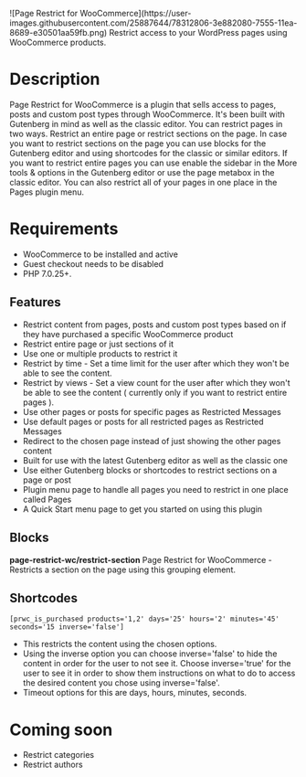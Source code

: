 <p align="center">
  <a href="https://wordpress.org/plugins/page-restrict-for-woocommerce">
  
  </a>
</p>
![Page Restrict for WooCommerce](https://user-images.githubusercontent.com/25887644/78312806-3e882080-7555-11ea-8689-e30501aa59fb.png)
Restrict access to your WordPress pages using WooCommerce products.

# Description
Page Restrict for WooCommerce is a plugin that sells access to pages, posts and custom post types through WooCommerce. It's been built with Gutenberg in mind as well as the classic editor. You can restrict pages in two ways. Restrict an entire page or restrict sections on the page. In case you want to restrict sections on the page you can use blocks for the Gutenberg editor and using shortcodes for the classic or similar editors. If you want to restrict entire pages you can use enable the sidebar in the More tools & options in the Gutenberg editor or use the page metabox in the classic editor. You can also restrict all of your pages in one place in the Pages plugin menu.

# Requirements
* WooCommerce to be installed and active
* Guest checkout needs to be disabled
* PHP 7.0.25+.

## Features
* Restrict content from pages, posts and custom post types based on if they have purchased a specific WooCommerce product
* Restrict entire page or just sections of it
* Use one or multiple products to restrict it
* Restrict by time - Set a time limit for the user after which they won't be able to see the content.
* Restrict by views - Set a view count for the user after which they won't be able to see the content ( currently only if you want to restrict entire pages ).
* Use other pages or posts for specific pages as Restricted Messages
* Use default pages or posts for all restricted pages as Restricted Messages
* Redirect to the chosen page instead of just showing the other pages content
* Built for use with the latest Gutenberg editor as well as the classic one
* Use either Gutenberg blocks or shortcodes to restrict sections on a page or post
* Plugin menu page to handle all pages you need to restrict in one place called Pages
* A Quick Start menu page to get you started on using this plugin

## Blocks
__page-restrict-wc/restrict-section__
Page Restrict for WooCommerce - Restricts a section on the page using this grouping element.

## Shortcodes
`[prwc_is_purchased products='1,2' days='25' hours='2' minutes='45' seconds='15 inverse='false']`

* This restricts the content using the chosen options. 
* Using the inverse option you can choose inverse='false' to hide the content in order for the user to not see it. Choose inverse='true' for the user to see it in order to show them instructions on what to do to access the desired content you chose using inverse='false'.
* Timeout options for this are days, hours, minutes, seconds.

# Coming soon
* Restrict categories
* Restrict authors
